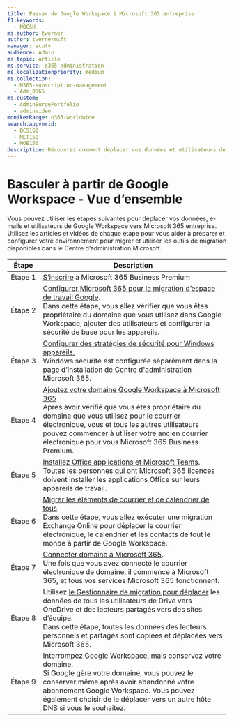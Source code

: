 ```yaml
---
title: Passer de Google Workspace à Microsoft 365 entreprise
f1.keywords:
  - NOCSH
ms.author: twerner
author: twernermsft
manager: scotv
audience: Admin
ms.topic: article
ms.service: o365-administration
ms.localizationpriority: medium
ms.collection:
  - M365-subscription-management
  - Adm_O365
ms.custom:
  - AdminSurgePortfolio
  - adminvideo
monikerRange: o365-worldwide
search.appverid:
  - BCS160
  - MET150
  - MOE150
description: Découvrez comment déplacer vos données et utilisateurs de Google Workspace vers Microsoft 365 entreprise.
---
```


# <a name="switch-from-google-workspace---overview"></a>Basculer à partir de Google Workspace - Vue d’ensemble

Vous pouvez utiliser les étapes suivantes pour déplacer vos données, e-mails et utilisateurs de Google Workspace vers Microsoft 365 entreprise. Utilisez les articles et vidéos de chaque étape pour vous aider à préparer et configurer votre environnement pour migrer et utiliser les outils de migration disponibles dans le Centre d’administration Microsoft.


| Étape  |Description  |
|---------|---------|
|Étape 1 |  [S’inscrire](../sign-up.md) à Microsoft 365 Business Premium       |
|Étape 2 |   [Configurer Microsoft 365 pour la migration d’espace de travail Google](set-up-microsoft-365-forgoogle.md). </br> Dans cette étape, vous allez vérifier que vous êtes propriétaire du domaine que vous utilisez dans Google Workspace, ajouter des utilisateurs et configurer la sécurité de base pour les appareils. |
|Étape 3 | [Configurer des stratégies de sécurité pour Windows appareils.](../secure-win10-pcs.md)</br> Windows sécurité est configurée séparément dans la page d’installation de Centre d'administration Microsoft 365. |
|Étape 4|[Ajoutez votre domaine Google Workspace à Microsoft 365](add-google-domain.md) </br> Après avoir vérifié que vous êtes propriétaire du domaine que vous utilisez pour le courrier électronique, vous et tous les autres utilisateurs pouvez commencer à utiliser votre ancien courrier électronique pour vous Microsoft 365 Business Premium. |
|Étape 5 | [Installez Office applications et Microsoft Teams](../install-office.md).</br> Toutes les personnes qui ont Microsoft 365 licences doivent installer les applications Office sur leurs appareils de travail.|
|Étape 6 | [Migrer les éléments de courrier et de calendrier de tous](migrate-email.md).</br> Dans cette étape, vous allez exécuter une migration Exchange Online pour déplacer le courrier électronique, le calendrier et les contacts de tout le monde à partir de Google Workspace.  |
|Étape 7 | [Connecter domaine à Microsoft 365](connect-domain-tom365.md). </br> Une fois que vous avez connecté le courrier électronique de domaine, il commence à Microsoft 365, et tous vos services Microsoft 365 fonctionnent.|
|Étape 8|Utilisez [le Gestionnaire de migration pour déplacer](migrate-files-migration-manager.md) les données de tous les utilisateurs de Drive vers OneDrive et des lecteurs partagés vers des sites d’équipe.</br> Dans cette étape, toutes les données des lecteurs personnels et partagés sont copiées et déplacées vers Microsoft 365.|
|Étape 9| [Interrompez Google Workspace, mais](cancel-google.md) conservez votre domaine. </br> Si Google gère votre domaine, vous pouvez le conserver même après avoir abandonné votre abonnement Google Workspace. Vous pouvez également choisir de le déplacer vers un autre hôte DNS si vous le souhaitez.|

